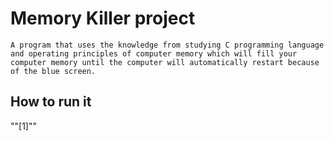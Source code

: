 # Memory Killer project

```A program that uses the knowledge from studying C programming language and operating principles of computer memory which will fill your computer memory until the computer will automatically restart because of the blue screen.```

## How to run it

""[1]"" 
